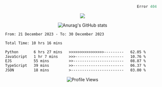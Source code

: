 ```python
                                                            Error 404   :(
```

<p align="center">
  <a href="https://skillicons.dev">
    <img src="https://skillicons.dev/icons?i=py,ts,rust,java" />
  </a>
</p>

<p align="center">
  <img alt="Anurag's GitHub stats" src="https://github-readme-stats.vercel.app/api?username=Kernel-rb&show_icons=true&theme=tokyonight">
</p>



<!--START_SECTION:waka-->

```txt
From: 21 December 2023 - To: 30 December 2023

Total Time: 10 hrs 16 mins

Python       6 hrs 27 mins   >>>>>>>>>>>>>>>>---------   62.05 %
JavaScript   1 hr 7 mins     >>>----------------------   10.76 %
EJS          55 mins         >>-----------------------   08.87 %
TypeScript   39 mins         >>-----------------------   06.37 %
JSON         18 mins         >------------------------   03.00 %
```

<!--END_SECTION:waka-->


<div align="center">
  <img src="https://komarev.com/ghpvc/?username=Kernel-rb&label=PROFILE+VIEWS" alt="Profile Views">
</div>
